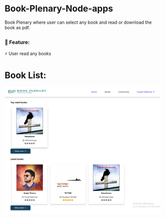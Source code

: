 # Book-Plenary-Node-apps

Book Plenary where user can select any book and read or download the book as pdf.

  
##
### 🌱 Feature:
   ⚡ User read any books <br/>
   
##
# Book List:
![Project Snapsort1](https://github.com/foysal-mahmud/Book-Plenary-Node-apps/blob/main/images/1.PNG) 

